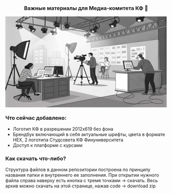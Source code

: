 ### <p align="center">Важные материалы для Медиа-комитета КФ 👋 </p>
<img src="медиа.png" alt="Logo of the project" align="center">

### Что сейчас добавлено:
- Логотип КФ в разрешении 2012x619 без фона
- Брендбук включающий в себя актуальные шрифты, цвета в формате HEX, 2 логотипа Студсовета КФ Финуниверситета
- Доступ к платформе с курсами  

### Как скачать что-либо?
Структура файлов в данном репозитории построена по принципу названия папки и внутреннего ее заполнения. При открытии нужного файла справа наверху есть кнопка с тремя точками -> скачать. Весь архив можно скачать на этой странице, нажав code -> download zip
